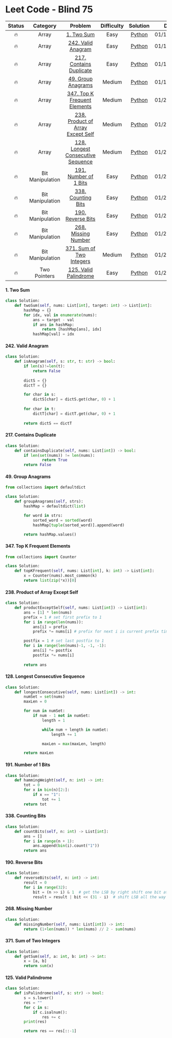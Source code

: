# Leet Code - Blind 75

|Status|Category|Problem|Difficulty|Solution|Date|
|:-:|:-:|:-:|:-:|:-:|:-:|
|:fire:|Array|[1. Two Sum](https://leetcode.com/problems/two-sum/)|Easy|[Python](#1-two-sum)|01/18/2024|
|:fire:|Array|[242. Valid Anagram](https://leetcode.com/problems/valid-anagram/)|Easy|[Python](#242-valid-anagram)|01/18/2024|
|:fire:|Array|[217. Contains Duplicate](https://leetcode.com/problems/contains-duplicate/)|Easy|[Python](#217-contains-duplicate)|01/18/2024|
|:fire:|Array|[49. Group Anagrams](https://leetcode.com/problems/group-anagrams/)|Medium|[Python](#49-group-anagrams)|01/19/2024|
|:fire:|Array|[347. Top K Frequent Elements](https://leetcode.com/problems/top-k-frequent-elements/)|Medium|[Python](#347-top-k-frequent-elements)|01/21/2024|
|:fire:|Array|[238. Product of Array Except Self](https://leetcode.com/problems/product-of-array-except-self/)|Medium|[Python](#238-product-of-array-except-self)|01/24/2024|
|:fire:|Array|[128. Longest Consecutive Sequence](https://leetcode.com/problems/longest-consecutive-sequence/)|Medium|[Python](#128-longest-consecutive-sequence)|01/25/2024|
|:fire:|Bit Manipulation|[191. Number of 1 Bits](https://leetcode.com/problems/number-of-1-bits/)|Easy|[Python](#191-number-of-1-bits)|01/25/2024|
|:fire:|Bit Manipulation|[338. Counting Bits](https://leetcode.com/problems/counting-bits/)|Easy|[Python](#338-counting-bits)|01/25/2024|
|:fire:|Bit Manipulation|[190. Reverse Bits](https://leetcode.com/problems/reverse-bits/)|Easy|[Python](#190-reverse-bits)|01/26/2024|
|:fire:|Bit Manipulation|[268. Missing Number](https://leetcode.com/problems/missing-number/)|Easy|[Python](#268-missing-number)|01/26/2024|
|:fire:|Bit Manipulation|[371. Sum of Two Integers](https://leetcode.com/problems/sum-of-two-integers/description/)|Medium|[Python](#371-sum-of-two-integers)|01/29/2024|
|:fire:|Two Pointers|[125. Valid Palindrome](https://leetcode.com/problems/valid-palindrome/description/)|Easy|[Python](#125-valid-palindrome)|01/29/2024|

#### 1. Two Sum
```python
class Solution:
    def twoSum(self, nums: List[int], target: int) -> List[int]:
        hashMap = {}
        for idx, val in enumerate(nums):
            ans = target - val
            if ans in hashMap:
                return [hashMap[ans], idx]
            hashMap[val] = idx
```

#### 242. Valid Anagram
```python
class Solution:
    def isAnagram(self, s: str, t: str) -> bool:
        if len(s)!=len(t):
            return False
        
        dictS = {}
        dictT = {}

        for char in s:
            dictS[char] = dictS.get(char, 0) + 1
        
        for char in t:
            dictT[char] = dictT.get(char, 0) + 1
        
        return dictS == dictT
```

#### 217. Contains Duplicate
```python
class Solution:
    def containsDuplicate(self, nums: List[int]) -> bool:
        if len(set(nums)) != len(nums):
                return True
        return False
```

#### 49. Group Anagrams
```python
from collections import defaultdict

class Solution:
    def groupAnagrams(self, strs):
        hashMap = defaultdict(list)

        for word in strs:
            sorted_word = sorted(word)
            hashMap[tuple(sorted_word)].append(word)

        return hashMap.values()
```

#### 347. Top K Frequent Elements
```python
from collections import Counter

class Solution:
    def topKFrequent(self, nums: List[int], k: int) -> List[int]:
        x = Counter(nums).most_common(k)
        return list(zip(*x))[0]
```

#### 238. Product of Array Except Self
```python
class Solution:
    def productExceptSelf(self, nums: List[int]) -> List[int]:
        ans = [1] * len(nums)
        prefix = 1 # set first prefix to 1
        for i in range(len(nums)):
            ans[i] = prefix
            prefix *= nums[i] # prefix for next i is current prefix times current num

        postfix = 1 # set last postfix to 1
        for i in range(len(nums)-1, -1, -1):
            ans[i] *= postfix
            postfix *= nums[i]
        
        return ans
```

#### 128. Longest Consecutive Sequence
```python
class Solution:
    def longestConsecutive(self, nums: List[int]) -> int:
        numSet = set(nums)
        maxLen = 0

        for num in numSet:
            if num - 1 not in numSet:
                length = 1

                while num + length in numSet:
                    length += 1

                maxLen = max(maxLen, length)

        return maxLen
```

#### 191. Number of 1 Bits
```python
class Solution:
    def hammingWeight(self, n: int) -> int:
        tot = 0
        for x in bin(n)[2:]:
            if x == "1":
                tot += 1
        return tot
```

#### 338. Counting Bits
```python
class Solution:
    def countBits(self, n: int) -> List[int]:
        ans = []
        for i in range(n + 1):
            ans.append(bin(i).count("1"))
        return ans
```

#### 190. Reverse Bits
```python
class Solution:
    def reverseBits(self, n: int) -> int:
        result = 0
        for i in range(32):
            bit = (n >> i) & 1  # get the LSB by right shift one bit at a time starting by left shift zero, i from index 0 to 31, total of 32 bits, set bit to AND 1
            result = result | bit << (31 - i)  # shift LSB all the way to left, effectively reversing order, and save to variable result
```

#### 268. Missing Number
```python
class Solution:
    def missingNumber(self, nums: List[int]) -> int:
        return (1+len(nums)) * len(nums) // 2 - sum(nums)
```

#### 371. Sum of Two Integers
```python
class Solution:
    def getSum(self, a: int, b: int) -> int:
        x = [a, b]
        return sum(x)
```

#### 125. Valid Palindrome
```python
class Solution:
    def isPalindrome(self, s: str) -> bool:
        s = s.lower()
        res = ""
        for c in s:
            if c.isalnum():
                res += c
        print(res)

        return res == res[::-1]
```